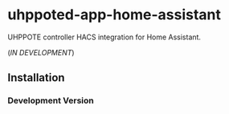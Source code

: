 # uhppoted-app-home-assistant

UHPPOTE controller HACS integration for Home Assistant.

(_IN DEVELOPMENT_)

## Installation

### Development Version

